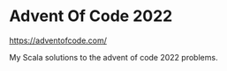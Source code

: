 # Advent Of Code 2022
https://adventofcode.com/

My Scala solutions to the advent of code 2022 problems.